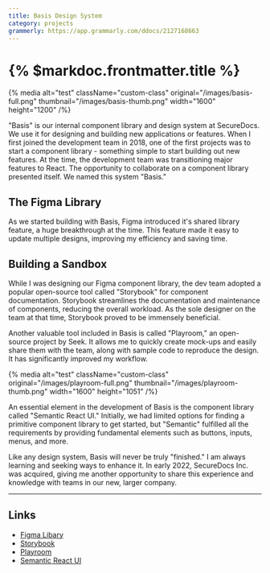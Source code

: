 ```yaml
---
title: Basis Design System
category: projects
grammerly: https://app.grammarly.com/ddocs/2127168663
---
```


# {% $markdoc.frontmatter.title %}

{% media
  alt="test"
  className="custom-class"
  original="/images/basis-full.png"
  thumbnail="/images/basis-thumb.png"
  width="1600"
  height="1200"
/%}

"Basis" is our internal component library and design system at SecureDocs. We use it for designing and building new applications or features. When I first joined the development team in 2018, one of the first projects was to start a component library - something simple to start building out new features. At the time, the development team was transitioning major features to React. The opportunity to collaborate on a component library presented itself. We named this system "Basis."

## The Figma Library

As we started building with Basis, Figma introduced it's shared library feature, a huge breakthrough at the time. This feature made it easy to update multiple designs, improving my efficiency and saving time.

## Building a Sandbox

While I was designing our Figma component library, the dev team adopted a popular open-source tool called "Storybook" for component documentation. Storybook streamlines the documentation and maintenance of components, reducing the overall workload. As the sole designer on the team at that time, Storybook proved to be immensely beneficial.

Another valuable tool included in Basis is called "Playroom," an open-source project by Seek. It allows me to quickly create mock-ups and easily share them with the team, along with sample code to reproduce the design. It has significantly improved my workflow.


{% media
  alt="test"
  className="custom-class"
  original="/images/playroom-full.png"
  thumbnail="/images/playroom-thumb.png"
  width="1600"
  height="1051"
/%}

An essential element in the development of Basis is the component library called "Semantic React UI." Initially, we had limited options for finding a primitive component library to get started, but "Semantic" fulfilled all the requirements by providing fundamental elements such as buttons, inputs, menus, and more.

Like any design system, Basis will never be truly "finished." I am always learning and seeking ways to enhance it. In early 2022, SecureDocs Inc. was acquired, giving me another opportunity to share this experience and knowledge with teams in our new, larger company.

---

## Links

- [Figma Libary](https://help.figma.com/hc/en-us/articles/360041051154-Guide-to-libraries-in-Figma)
- [Storybook](https://storybook.js.org/)
- [Playroom](https://github.com/seek-oss/playroom)
- [Semantic React UI](https://react.semantic-ui.com/)
